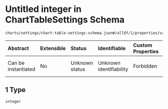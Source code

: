 # Untitled integer in ChartTableSettings Schema

```txt
charts/settings/chart-table-settings-schema.json#/allOf/1/properties/valMappings/items/properties/mappingVal/anyOf/1
```



| Abstract            | Extensible | Status         | Identifiable            | Custom Properties | Additional Properties | Access Restrictions | Defined In                                                                                                           |
| :------------------ | :--------- | :------------- | :---------------------- | :---------------- | :-------------------- | :------------------ | :------------------------------------------------------------------------------------------------------------------- |
| Can be instantiated | No         | Unknown status | Unknown identifiability | Forbidden         | Allowed               | none                | [chart-table-settings-schema.json\*](../out/charts/settings/chart-table-settings-schema.json "open original schema") |

## 1 Type

`integer`
